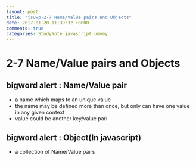 ```yaml
---
layout: post
title: "jsuwp-2-7 Name/Value pairs and Objects"
date: 2017-01-20 11:39:32 +0800
comments: true
categories: StudyNote javascript udemy
---
```

<!--more-->

# 2-7 Name/Value pairs and Objects

## bigword alert : Name/Value pair
- a name which maps to an unique value
- the name may be defined more than once, but only can have one value in any given context
- value could be another key/value pari

## bigword alert : Object(In javascript)
- a collection of Name/Value pairs